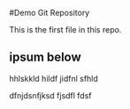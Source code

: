 #Demo Git Repository

This is the first file in this repo.

## ipsum below

hhlskkld  hildf jidfnl sfhld

dfnjdsnfjksd fjsdfl fdsf
